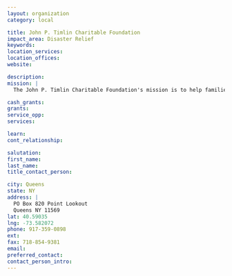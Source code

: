 ```yaml
---
layout: organization
category: local

title: John P. Timlin Charitable Foundation
impact_area: Disaster Relief
keywords: 
location_services: 
location_offices: 
website: 

description: 
mission: |
  The John P. Timlin Charitable Foundation's mission is to help families in need by giving out monetary contributions to families in increments of $500.00 to turn on utilities, buy groceries and pay medical bills.  The organization was started by the childhood friends of John P. Timlin, who was killed in an automobile accident.  These friends felt that Mr. Timlin was such a good friend to all and was very generous to the needy.  They wanted Mr. Timlin's generosity to continue even after his death.

cash_grants: 
grants: 
service_opp: 
services: 

learn: 
cont_relationship: 

salutation: 
first_name: 
last_name: 
title_contact_person: 

city: Queens
state: NY
address: |
  PO Box 820 Point Lookout  
  Queens NY 11569
lat: 40.59035
lng: -73.582072
phone: 917-359-0898
ext: 
fax: 718-854-9381
email: 
preferred_contact: 
contact_person_intro: 
---
```

